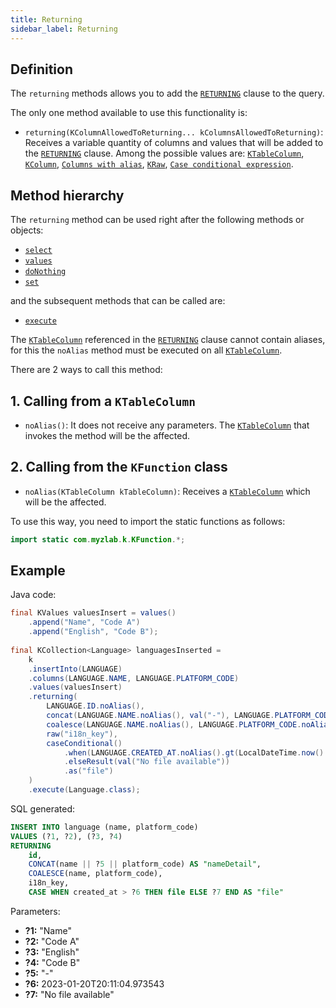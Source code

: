 ```yaml
---
title: Returning
sidebar_label: Returning
---
```


## Definition

The `returning` methods allows you to add the [`RETURNING`](/docs/delete-statement/returning/introduction) clause to the query.

The only one method available to use this functionality is:

- `returning(KColumnAllowedToReturning... kColumnsAllowedToReturning)`: Receives a variable quantity of columns and values that will be added to the [`RETURNING`](/docs/delete-statement/returning/introduction) clause. Among the possible values are: [`KTableColumn`](/docs/select-statement/select/introduction#1-ktablecolumn), [`KColumn`](/docs/select-statement/select/introduction#2-kcolumn), [`Columns with alias`](/docs/select-statement/select/introduction#5-columns-with-alias), [`KRaw`](/docs/select-statement/select/introduction#7-kraw), [`Case conditional expression`](/docs/select-statement/select/introduction#8-case-conditional-expression).

## Method hierarchy

The `returning` method can be used right after the following methods or objects:

- [`select`](/docs/insert-statement/select/)
- [`values`](/docs/insert-statement/values/)
- [`doNothing`](/docs/insert-statement/on-conflict/#1-do-nothing)
- [`set`](/docs/insert-statement/on-conflict/#4-target-columns---do-update)

and the subsequent methods that can be called are:

- [`execute`](/docs/select-statement/select/)

The [`KTableColumn`](/docs/select-statement/select/introduction#1-ktablecolumn) referenced in the [`RETURNING`](/docs/delete-statement/returning/introduction) clause cannot contain aliases, for this the `noAlias` method must be executed on all [`KTableColumn`](/docs/select-statement/select/introduction#1-ktablecolumn).

There are 2 ways to call this method:

## 1. Calling from a `KTableColumn`

- `noAlias()`: It does not receive any parameters. The [`KTableColumn`](/docs/select-statement/select/introduction#1-ktablecolumn) that invokes the method will be the affected.

## 2. Calling from the `KFunction` class

- `noAlias(KTableColumn kTableColumn)`: Receives a [`KTableColumn`](/docs/select-statement/select/introduction#1-ktablecolumn) which will be the affected.

To use this way, you need to import the static functions as follows:

```java
import static com.myzlab.k.KFunction.*;
```

## Example

Java code:

```java
final KValues valuesInsert = values()
    .append("Name", "Code A")
    .append("English", "Code B");
            
final KCollection<Language> languagesInserted = 
    k
    .insertInto(LANGUAGE)
    .columns(LANGUAGE.NAME, LANGUAGE.PLATFORM_CODE)
    .values(valuesInsert)
    .returning(
        LANGUAGE.ID.noAlias(),
        concat(LANGUAGE.NAME.noAlias(), val("-"), LANGUAGE.PLATFORM_CODE.noAlias()).as("nameDetail"),
        coalesce(LANGUAGE.NAME.noAlias(), LANGUAGE.PLATFORM_CODE.noAlias()),
        raw("i18n_key"),
        caseConditional()
            .when(LANGUAGE.CREATED_AT.noAlias().gt(LocalDateTime.now().minusDays(7))).then(LANGUAGE.FILE.noAlias())
            .elseResult(val("No file available"))
            .as("file")
    )
    .execute(Language.class);
```

SQL generated:

```sql
INSERT INTO language (name, platform_code)
VALUES (?1, ?2), (?3, ?4)
RETURNING
    id,
    CONCAT(name || ?5 || platform_code) AS "nameDetail",
    COALESCE(name, platform_code),
    i18n_key,
    CASE WHEN created_at > ?6 THEN file ELSE ?7 END AS "file"
```

Parameters:

- **?1:** "Name"
- **?2:** "Code A"
- **?3:** "English"
- **?4:** "Code B"
- **?5:** "-"
- **?6:** 2023-01-20T20:11:04.973543
- **?7:** "No file available"